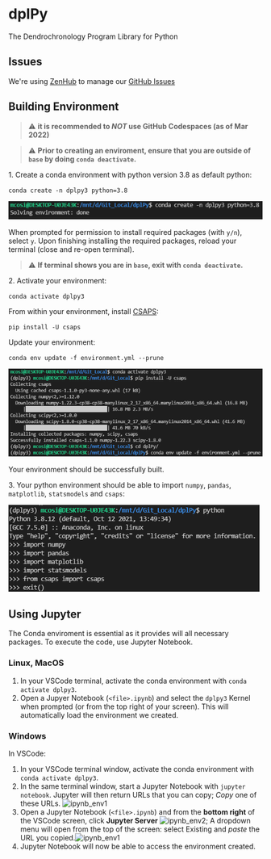 # dplPy
The Dendrochronology Program Library for Python

## Issues

We're using [ZenHub](https://app.zenhub.com/workspaces/opendendro-60ec698d8790d700171ceee8/board?repos=385244315) to manage our [GitHub Issues](https://github.com/opendendro/dplpy/issues)

## Building Environment

> :warning: **it is recommended to _NOT_ use GitHub Codespaces (as of Mar 2022)**

> :warning: **Prior to creating an enviroment, ensure that you are outside of `base` by doing `conda deactivate`.**

1\. Create a conda environment with python version 3.8 as default python:

```
conda create -n dplpy3 python=3.8
```

![env_1](docs/assets/env_1.png)

When prompted for permission to install required packages (with `y/n`), select `y`. Upon finishing installing the required packages, reload your terminal (close and re-open terminal).

> :warning: **If terminal shows you are in `base`, exit with `conda deactivate`.**

2\. Activate your environment:

```
conda activate dplpy3
```

From within your environment, install [CSAPS](https://pypi.org/project/csaps/#description):

```
pip install -U csaps
```

Update your environment:

```
conda env update -f environment.yml --prune
```

![env_2](docs/assets/env_2.png)

Your environment should be successfully built.

3\. Your python environment should be able to import `numpy`, `pandas`, `matplotlib`, `statsmodels` and `csaps`:

![env_3](docs/assets/env_3.png)

## Using Jupyter

The Conda enviroment is essential as it provides will all necessary packages. To execute the code, use Jupyter Notebook.

### Linux, MacOS

1. In your VSCode terminal, activate the conda environment with `conda activate dplpy3`.
2. Open a Jupyer Notebook (`<file>.ipynb`) and select the `dplpy3` Kernel when prompted (or from the top right of your screen).
This will automatically load the environment we created.

### Windows

In VSCode:

1. In your VSCode terminal window, activate the conda environment with `conda activate dplpy3`.
2. In the same terminal window, start a Jupyter Notebook with `jupyter notebook`. Jupyter will then return URLs that you can copy; *Copy* one of these URLs. ![ipynb_env1](docs/assets/ipynb_env1.png)
3. Open a Jupyter Notebook (`<file>.ipynb`) and from the **bottom right** of the VSCode screen, click **Jupyter Server** ![ipynb_env2](docs/assets/ipynb_env2.png); A dropdown menu will open from the top of the screen: select Existing and *paste* the URL you copied.![ipynb_env1](docs/assets/ipynb_env3.png)
4. Jupyter Notebook will now be able to access the environment created.
